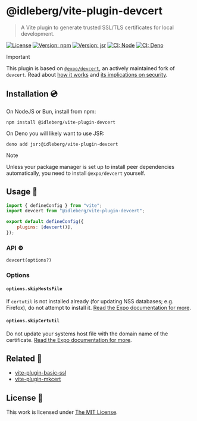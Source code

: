 # @idleberg/vite-plugin-devcert

> A Vite plugin to generate trusted SSL/TLS certificates for local development.

[![License](https://img.shields.io/github/license/idleberg/vite-plugin-devcert?color=blue&style=for-the-badge)](https://github.com/idleberg/vite-plugin-devcert/blob/main/LICENSE)
[![Version: npm](https://img.shields.io/npm/v/@idleberg/vite-plugin-devcert?style=for-the-badge)](https://www.npmjs.org/package/@idleberg/vite-plugin-devcert)
[![Version: jsr](https://img.shields.io/jsr/v/@idleberg/vite-plugin-devcert?style=for-the-badge)](https://jsr.io/@idleberg/vite-plugin-devcert)
[![CI: Node](https://img.shields.io/github/actions/workflow/status/idleberg/vite-plugin-devcert/node.yml?logo=nodedotjs&logoColor=white&style=for-the-badge)](https://github.com/idleberg/vite-plugin-devcert/actions/workflows/node.yml)
[![CI: Deno](https://img.shields.io/github/actions/workflow/status/idleberg/vite-plugin-devcert/deno.yml?logo=deno&logoColor=white&style=for-the-badge)](https://github.com/idleberg/vite-plugin-devcert/actions/workflows/deno.yml)

> [!IMPORTANT]
> This plugin is based on [`@expo/devcert`](https://www.npmjs.com/package/@expo/devcert), an actively maintained fork of `devcert`. Read about [how it works](https://github.com/expo/devcert/#how-it-works) and [its implications on security](https://github.com/expo/devcert/#security-concerns).

## Installation 💿

On NodeJS or Bun, install from npm:

```shell
npm install @idleberg/vite-plugin-devcert
```

On Deno you will likely want to use JSR:

```shell
deno add jsr:@idleberg/vite-plugin-devcert
```

> [!NOTE]
> Unless your package manager is set up to install peer dependencies automatically, you need to install `@expo/devcert` yourself.

## Usage 🚀

```javascript
import { defineConfig } from "vite";
import devcert from "@idleberg/vite-plugin-devcert";

export default defineConfig({
	plugins: [devcert()],
});
```

### API ⚙️

`devcert(options?)`

### Options

#### `options.skipHostsFile`

If `certutil` is not installed already (for updating NSS databases; e.g. Firefox), do not attempt to install it. [Read the Expo documentation for more](https://github.com/expo/devcert#skiphostsfile).

#### `options.skipCertutil`

Do not update your systems host file with the domain name of the certificate. [Read the Expo documentation for more](https://github.com/expo/devcert#skipcertutil).

## Related 👫

- [vite-plugin-basic-ssl](https://www.npmjs.com/package/@vitejs/plugin-basic-ssl)
- [vite-plugin-mkcert](https://www.npmjs.com/package/vite-plugin-mkcert)

## License 📜

This work is licensed under [The MIT License](LICENSE).

